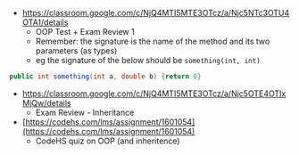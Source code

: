 - https://classroom.google.com/c/NjQ4MTI5MTE3OTcz/a/Njc5NTc3OTU4OTA1/details
	- OOP Test + Exam Review 1
	- Remember: the signature is the name of the method and its two parameters (as types)
	- eg the signature of the below should be `something(int, int)`
```java
public int something(int a, double b) {return 0}
```

-  https://classroom.google.com/c/NjQ4MTI5MTE3OTcz/a/Njc5OTE4OTIxMjQw/details
	- Exam Review - Inheritance
- [https://codehs.com/lms/assignment/1601054](https://codehs.com/lms/assignment/1601054)
	- CodeHS quiz on OOP (and inheritence)

